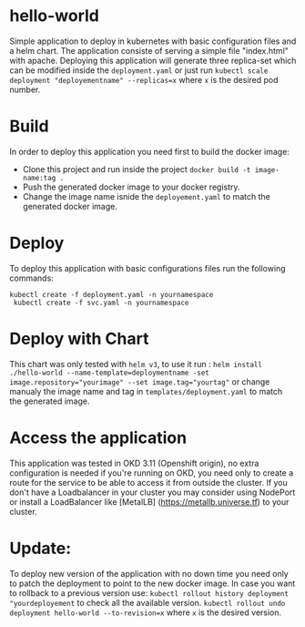 # hello-world
Simple  application to deploy in kubernetes with basic configuration files and a helm chart.
The application consiste of serving a simple file "index.html" with apache. Deploying this application will generate three replica-set which can be modified inside the `deployment.yaml` or just run `kubectl scale deployment "deployementname" --replicas=x` where `x` is the desired pod number. 
# Build
In order to deploy this application you need first to build the docker image: 
  - Clone this project and run inside the project `docker build -t image-name:tag .` 
  - Push the generated docker image to your docker registry. 
  - Change the image name isnide the `deployement.yaml` to match the generated docker image.
# Deploy
To deploy this application with basic configurations files run the following commands: 

   ` kubectl create -f deployment.yaml -n yournamespace `  
   ` kubectl create -f svc.yaml -n yournamespace`
# Deploy with Chart
This chart was only tested with ` helm v3 `, to use it run : ` helm install ./hello-world --name-template=deploymentname -set image.repository="yourimage" --set image.tag="yourtag" ` or change manualy the image name and tag in ` templates/deployment.yaml ` to match the generated image.

# Access the application 
This application was tested in OKD 3.11 (Openshift origin), no extra configuration is needed if you're running on OKD, you need only to create a route for the service to be able to access it from outside the cluster. 
If you don't have a Loadbalancer in your cluster you may consider using NodePort or install a LoadBalancer like [MetalLB] (https://metallb.universe.tf) to your cluster. 

# Update:

To deploy new version of the application with no down time you need only to patch the deployment to point to the new docker image. 
In case you want to rollback to a previous version use:
 `kubectl rollout history deployment "yourdeployement` to check all the available version.
 `kubectl rollout undo deployment hello-world --to-revision=x` where `x` is the desired version.
